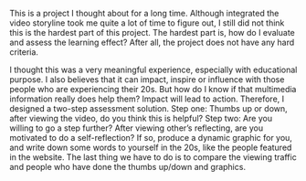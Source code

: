 This is a project I thought about for a long time. Although integrated the video storyline took me quite a lot of time to figure out, I still did not think this is the hardest part of this project. The hardest part is, how do I evaluate and assess the learning effect? After all, the project does not have any hard criteria.

I thought this was a very meaningful experience, especially with educational purpose. I also believes that it can impact, inspire or influence with those people who are experiencing their 20s. But how do I know if that multimedia information really does help them?
Impact will lead to action. Therefore, I designed a two-step assessment solution. Step one: Thumbs up or down, after viewing the video, do you think this is helpful?
Step two: Are you willing to go a step further? After viewing other’s reflecting, are you motivated to do a self-reflection? If so, produce a dynamic graphic for you, and write down some words to yourself in the 20s, like the people featured in the website.
The last thing we have to do is to compare the viewing traffic and people who have done the thumbs up/down and graphics.
